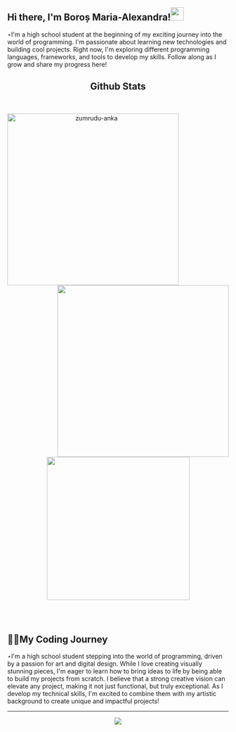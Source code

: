 ## Hi there, I'm Boroș Maria-Alexandra!<img src="https://github.com/kogisin/kogisin/blob/main/gifs/hi.gif" width="30px">

⋆I'm a high school student at the beginning of my exciting journey into the world of programming. I'm passionate about learning new technologies and building cool projects. Right now, I'm exploring different programming languages, frameworks, and tools to develop my skills. Follow along as I grow and share my progress here!
<h2 align="center">Github Stats</h2>
  <br>
  <p align=center>
    <div align=center>
      <a href="https://github.com/denvercoder1/github-readme-streak-stats" title="Go to Source">
        <img align="left" width=390 src="https://github-readme-stats.vercel.app/api?username=Maria-Alexandra-Boros&theme=onedark" alt="zumrudu-anka" />
      </a>
      <a href="https://github.com/anuraghazra/github-readme-stats" title="Go to Source">
        <img align="right" width=390 src="https://github-readme-streak-stats.herokuapp.com/?user=Maria-Alexandra-Boros&theme=onedark" />
      </a>
    </div>
    <br><br><br><br><br><br><br><br><br>
    <div align=center>
      <a href="https://github.com/anuraghazra/github-readme-stats">
        <img width=325 align="center" src="https://github-readme-stats.vercel.app/api/top-langs/?username=Maria-Alexandra-Boros&theme=onedark" />
      </a>
    </div>
    <br>
  </p>

<!-- ![GitHub Streak](https://streak-stats.demolab.com?user=Maria-Alexandra-Boros&theme=onedark&border_radius=4.5) -->
<br>

<h2>👨‍💻My Coding Journey</h2>
⋆I'm a high school student stepping into the world of programming, driven by a passion for art and digital design. While I love creating visually stunning pieces, I'm eager to learn how to bring ideas to life by being able to build my projects from scratch. I believe that a strong creative vision can elevate any project, making it not just functional, but truly exceptional. As I develop my technical skills, I'm excited to combine them with my artistic background to create unique and impactful projects! 

<hr>

<div align=center>
  <img src="https://github-profile-trophy.vercel.app/?username=Maria-Alexandra-Boros&theme=tokyonight&no-frame=true&row=1&&margin-w=30&no-bg=true">
</div>
